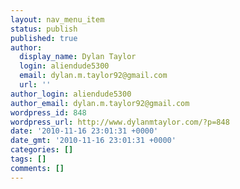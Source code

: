 ```yaml
---
layout: nav_menu_item
status: publish
published: true
author:
  display_name: Dylan Taylor
  login: aliendude5300
  email: dylan.m.taylor92@gmail.com
  url: ''
author_login: aliendude5300
author_email: dylan.m.taylor92@gmail.com
wordpress_id: 848
wordpress_url: http://www.dylanmtaylor.com/?p=848
date: '2010-11-16 23:01:31 +0000'
date_gmt: '2010-11-16 23:01:31 +0000'
categories: []
tags: []
comments: []
---
```


